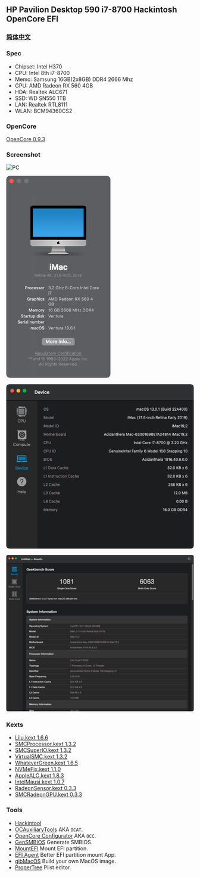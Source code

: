## HP Pavilion Desktop 590 i7-8700 Hackintosh OpenCore EFI


### [简体中文](README.zh_CN.md)


### Spec

- Chipset: Intel H370
- CPU: Intel 8th i7-8700
- Memo: Samsung 16GB(2x8GB) DDR4 2666 Mhz
- GPU: AMD Radeon RX 560 4GB
- HDA: Realtek ALC671
- SSD: WD SN550 1TB
- LAN: Realtek RTL8111
- WLAN: BCM94360CS2


### OpenCore

[OpenCore 0.9.3](https://github.com/acidanthera/OpenCorePkg)


### Screenshot

![PC](https://support.hp.com/doc-images/5/c05992200.jpg)

![macOS Ventura](Screenshot/about.png)

![Info](Screenshot/info.png)

![Geekbench 5](Screenshot/geekbench5.png)


### Kexts

- [Lilu.kext 1.6.6](https://github.com/acidanthera/Lilu)
- [SMCProcessor.kext 1.3.2](https://github.com/acidanthera/VirtualSMC)
- [SMCSuperIO.kext 1.3.2](https://github.com/acidanthera/VirtualSMC)
- [VirtualSMC.kext 1.3.2](https://github.com/acidanthera/VirtualSMC)
- [WhateverGreen.kext 1.6.5](https://github.com/acidanthera/WhateverGreen)
- [NVMeFix.kext 1.1.0](https://github.com/acidanthera/NVMeFix)
- [AppleALC.kext 1.8.3](https://github.com/acidanthera/AppleALC)
- [IntelMausi.kext 1.0.7](https://github.com/acidanthera/IntelMausi)
- [RadeonSensor.kext 0.3.3](https://github.com/aluveitie/RadeonSensor)
- [SMCRadeonGPU.kext 0.3.3](https://github.com/aluveitie/RadeonSensor)


### Tools

- [Hackintool](https://github.com/headkaze/Hackintool) 
- [OCAuxiliaryTools](https://github.com/ic005k/OCAuxiliaryTools) AKA `OCAT`.
- [OpenCore Configurator](https://mackie100projects.altervista.org/opencore-configurator/) AKA `OCC`.
- [GenSMBIOS](https://github.com/corpnewt/GenSMBIOS) Generate SMBIOS.
- [MountEFI](https://github.com/corpnewt/MountEFI) Mount EFI partition.
- [EFI Agent](https://github.com/headkaze/EFI-Agent) Better EFI partition mount App.
- [gibMacOS](https://github.com/corpnewt/gibMacOS) Build your own MacOS image.
- [ProperTree](https://github.com/corpnewt/ProperTree) Plist editor.
